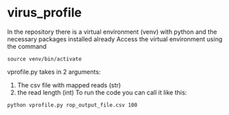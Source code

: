# virus_profile

In the repository there is a virtual environment (venv) with python and the necessary packages installed already
Access the virtual environment using the command

`source venv/bin/activate`

vprofile.py takes in 2 arguments:
  1. The csv file with mapped reads (str)
  2. the read length (int)
To run the code you can call it like this:

`python vprofile.py rop_output_file.csv 100`

